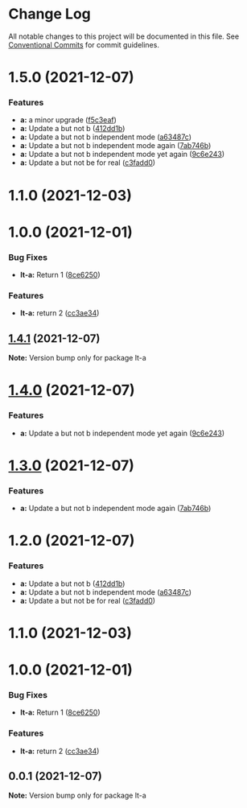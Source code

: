 # Change Log

All notable changes to this project will be documented in this file.
See [Conventional Commits](https://conventionalcommits.org) for commit guidelines.

# 1.5.0 (2021-12-07)


### Features

* **a:** a minor upgrade ([f5c3eaf](https://github.com/wodenx/lerna-test/commit/f5c3eaf1f315583c2e4f2e523a8d306635c8ad01))
* **a:** Update a but not b ([412dd1b](https://github.com/wodenx/lerna-test/commit/412dd1bb4324a29ead9b64f9bc77beaeba5686fc))
* **a:** Update a but not b independent mode ([a63487c](https://github.com/wodenx/lerna-test/commit/a63487c9548cfa1f31495a68713d6ac588f2c0b8))
* **a:** Update a but not b independent mode again ([7ab746b](https://github.com/wodenx/lerna-test/commit/7ab746b991f3c05ee3de830eb400f1a4692f87d8))
* **a:** Update a but not b independent mode yet again ([9c6e243](https://github.com/wodenx/lerna-test/commit/9c6e2435096c8c0636fb7f843986925add35131e))
* **a:** Update a but not be for real ([c3fadd0](https://github.com/wodenx/lerna-test/commit/c3fadd0dd2ff5fff0036f1e123816b659f424a0d))



# 1.1.0 (2021-12-03)



# 1.0.0 (2021-12-01)


### Bug Fixes

* **lt-a:** Return 1 ([8ce6250](https://github.com/wodenx/lerna-test/commit/8ce6250cba641673369bb2e020c00808666a9eab))


### Features

* **lt-a:** return 2 ([cc3ae34](https://github.com/wodenx/lerna-test/commit/cc3ae34d0e75ed317dd66c699ed30412da9f4953))





## [1.4.1](https://github.com/wodenx/lerna-test/compare/lt-a@1.4.0...lt-a@1.4.1) (2021-12-07)

**Note:** Version bump only for package lt-a





# [1.4.0](https://github.com/wodenx/lerna-test/compare/lt-a@1.3.0...lt-a@1.4.0) (2021-12-07)


### Features

* **a:** Update a but not b independent mode yet again ([9c6e243](https://github.com/wodenx/lerna-test/commit/9c6e2435096c8c0636fb7f843986925add35131e))





# [1.3.0](https://github.com/wodenx/lerna-test/compare/lt-a@1.2.0...lt-a@1.3.0) (2021-12-07)


### Features

* **a:** Update a but not b independent mode again ([7ab746b](https://github.com/wodenx/lerna-test/commit/7ab746b991f3c05ee3de830eb400f1a4692f87d8))





# 1.2.0 (2021-12-07)


### Features

* **a:** Update a but not b ([412dd1b](https://github.com/wodenx/lerna-test/commit/412dd1bb4324a29ead9b64f9bc77beaeba5686fc))
* **a:** Update a but not b independent mode ([a63487c](https://github.com/wodenx/lerna-test/commit/a63487c9548cfa1f31495a68713d6ac588f2c0b8))
* **a:** Update a but not be for real ([c3fadd0](https://github.com/wodenx/lerna-test/commit/c3fadd0dd2ff5fff0036f1e123816b659f424a0d))



# 1.1.0 (2021-12-03)



# 1.0.0 (2021-12-01)


### Bug Fixes

* **lt-a:** Return 1 ([8ce6250](https://github.com/wodenx/lerna-test/commit/8ce6250cba641673369bb2e020c00808666a9eab))


### Features

* **lt-a:** return 2 ([cc3ae34](https://github.com/wodenx/lerna-test/commit/cc3ae34d0e75ed317dd66c699ed30412da9f4953))





## 0.0.1 (2021-12-07)

**Note:** Version bump only for package lt-a
